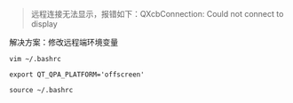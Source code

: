 > 远程连接无法显示，报错如下：QXcbConnection: Could not connect to display

解决方案：修改远程端环境变量

```
vim ~/.bashrc
```

```
export QT_QPA_PLATFORM='offscreen'
```

```
source ~/.bashrc
```

